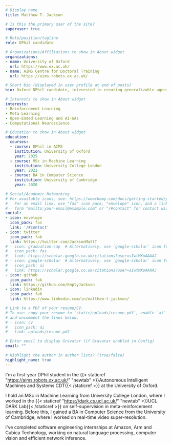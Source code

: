 ```yaml
---
# Display name
title: Matthew T. Jackson

# Is this the primary user of the site?
superuser: true

# Role/position/tagline
role: DPhil candidate

# Organizations/Affiliations to show in About widget
organizations:
- name: University of Oxford
  url: https://www.ox.ac.uk/
- name: AIMS Centre for Doctoral Training
  url: https://aims.robots.ox.ac.uk/

# Short bio (displayed in user profile at end of posts)
bio: Oxford DPhil candidate, interested in creating generalizable agents for real-world systems.

# Interests to show in About widget
interests:
- Reinforcement Learning
- Meta Learning
- Open-Ended Learning and AI-GAs
- Computational Neuroscience

# Education to show in About widget
education:
  courses:
  - course: DPhil in AIMS
    institution: University of Oxford
    year: 2025
  - course: MSc in Machine Learning
    institution: University College London
    year: 2021
  - course: BA in Computer Science
    institution: University of Cambridge
    year: 2020

# Social/Academic Networking
# For available icons, see: https://wowchemy.com/docs/getting-started/page-builder/#icons
#   For an email link, use "fas" icon pack, "envelope" icon, and a link in the
#   form "mailto:your-email@example.com" or "/#contact" for contact widget.
social:
- icon: envelope
  icon_pack: fas
  link: '/#contact'
- icon: twitter
  icon_pack: fab
  link: https://twitter.com/JacksonMattT
# - icon: graduation-cap  # Alternatively, use `google-scholar` icon from `ai` icon pack
#   icon_pack: fas
#   link: https://scholar.google.co.uk/citations?user=sIwtMXoAAAAJ
# - icon: google-scholar  # Alternatively, use `google-scholar` icon from `ai` icon pack
#   icon_pack: ai
#   link: https://scholar.google.co.uk/citations?user=sIwtMXoAAAAJ
- icon: github
  icon_pack: fab
  link: https://github.com/EmptyJackson
- icon: linkedin
  icon_pack: fab
  link: https://www.linkedin.com/in/matthew-t-jackson/

# Link to a PDF of your resume/CV.
# To use: copy your resume to `static/uploads/resume.pdf`, enable `ai` icons in `params.toml`, 
# and uncomment the lines below.
# - icon: cv
#   icon_pack: ai
#   link: uploads/resume.pdf

# Enter email to display Gravatar (if Gravatar enabled in Config)
email: ""

# Highlight the author in author lists? (true/false)
highlight_name: true
---
```


I'm a first-year DPhil student in the {{< staticref "https://aims.robots.ox.ac.uk/" "newtab" >}}Autonomous Intelligent Machines and Systems CDT{{< /staticref >}} at the University of Oxford. 

I hold an MSc in Machine Learning from University College London, where I worked in the {{< staticref "https://dark.cs.ucl.ac.uk/" "newtab" >}}UCL DARK Lab{{< /staticref >}} on self-supervision in meta-reinforcement learning. Before this, I gained a BA in Computer Science from the University of Cambridge, where I worked on real-time video super-resolution.

I've completed software engineering internships at Amazon, Arm and Cubica Technology, working on natural language processing, computer vision and efficient network inference.

<!-- {{< icon name="download" pack="fas" >}} Download my {{< staticref "uploads/demo_resume.pdf" "newtab" >}}resumé{{< /staticref >}}. -->
